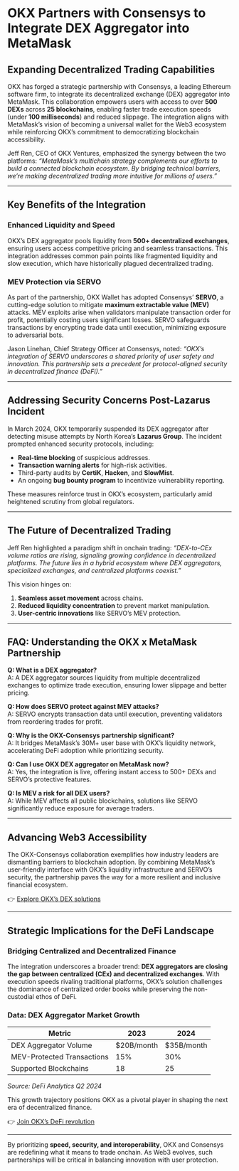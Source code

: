 # OKX Partners with Consensys to Integrate DEX Aggregator into MetaMask  

## Expanding Decentralized Trading Capabilities  

OKX has forged a strategic partnership with Consensys, a leading Ethereum software firm, to integrate its decentralized exchange (DEX) aggregator into MetaMask. This collaboration empowers users with access to over **500 DEXs** across **25 blockchains**, enabling faster trade execution speeds (under **100 milliseconds**) and reduced slippage. The integration aligns with MetaMask’s vision of becoming a universal wallet for the Web3 ecosystem while reinforcing OKX’s commitment to democratizing blockchain accessibility.  

Jeff Ren, CEO of OKX Ventures, emphasized the synergy between the two platforms: *“MetaMask’s multichain strategy complements our efforts to build a connected blockchain ecosystem. By bridging technical barriers, we’re making decentralized trading more intuitive for millions of users.”*  

---

## Key Benefits of the Integration  

### Enhanced Liquidity and Speed  
OKX’s DEX aggregator pools liquidity from **500+ decentralized exchanges**, ensuring users access competitive pricing and seamless transactions. This integration addresses common pain points like fragmented liquidity and slow execution, which have historically plagued decentralized trading.  

### MEV Protection via SERVO  
As part of the partnership, OKX Wallet has adopted Consensys’ **SERVO**, a cutting-edge solution to mitigate **maximum extractable value (MEV)** attacks. MEV exploits arise when validators manipulate transaction order for profit, potentially costing users significant losses. SERVO safeguards transactions by encrypting trade data until execution, minimizing exposure to adversarial bots.  

Jason Linehan, Chief Strategy Officer at Consensys, noted: *“OKX’s integration of SERVO underscores a shared priority of user safety and innovation. This partnership sets a precedent for protocol-aligned security in decentralized finance (DeFi).”*  

---

## Addressing Security Concerns Post-Lazarus Incident  

In March 2024, OKX temporarily suspended its DEX aggregator after detecting misuse attempts by North Korea’s **Lazarus Group**. The incident prompted enhanced security protocols, including:  
- **Real-time blocking** of suspicious addresses.  
- **Transaction warning alerts** for high-risk activities.  
- Third-party audits by **CertiK**, **Hacken**, and **SlowMist**.  
- An ongoing **bug bounty program** to incentivize vulnerability reporting.  

These measures reinforce trust in OKX’s ecosystem, particularly amid heightened scrutiny from global regulators.  

---

## The Future of Decentralized Trading  

Jeff Ren highlighted a paradigm shift in onchain trading: *“DEX-to-CEx volume ratios are rising, signaling growing confidence in decentralized platforms. The future lies in a hybrid ecosystem where DEX aggregators, specialized exchanges, and centralized platforms coexist.”*  

This vision hinges on:  
1. **Seamless asset movement** across chains.  
2. **Reduced liquidity concentration** to prevent market manipulation.  
3. **User-centric innovations** like SERVO’s MEV protection.  

---

## FAQ: Understanding the OKX x MetaMask Partnership  

**Q: What is a DEX aggregator?**  
A: A DEX aggregator sources liquidity from multiple decentralized exchanges to optimize trade execution, ensuring lower slippage and better pricing.  

**Q: How does SERVO protect against MEV attacks?**  
A: SERVO encrypts transaction data until execution, preventing validators from reordering trades for profit.  

**Q: Why is the OKX-Consensys partnership significant?**  
A: It bridges MetaMask’s 30M+ user base with OKX’s liquidity network, accelerating DeFi adoption while prioritizing security.  

**Q: Can I use OKX DEX aggregator on MetaMask now?**  
A: Yes, the integration is live, offering instant access to 500+ DEXs and SERVO’s protective features.  

**Q: Is MEV a risk for all DEX users?**  
A: While MEV affects all public blockchains, solutions like SERVO significantly reduce exposure for average traders.  

---

## Advancing Web3 Accessibility  

The OKX-Consensys collaboration exemplifies how industry leaders are dismantling barriers to blockchain adoption. By combining MetaMask’s user-friendly interface with OKX’s liquidity infrastructure and SERVO’s security, the partnership paves the way for a more resilient and inclusive financial ecosystem.  

👉 [Explore OKX’s DEX solutions](https://bit.ly/okx-bonus)  

---  

## Strategic Implications for the DeFi Landscape  

### Bridging Centralized and Decentralized Finance  
The integration underscores a broader trend: **DEX aggregators are closing the gap between centralized (CEx) and decentralized exchanges**. With execution speeds rivaling traditional platforms, OKX’s solution challenges the dominance of centralized order books while preserving the non-custodial ethos of DeFi.  

### Data: DEX Aggregator Market Growth  
| Metric                     | 2023        | 2024        |  
|---------------------------|-------------|-------------|  
| DEX Aggregator Volume     | $20B/month  | $35B/month  |  
| MEV-Protected Transactions| 15%         | 30%         |  
| Supported Blockchains     | 18          | 25          |  

*Source: DeFi Analytics Q2 2024*  

This growth trajectory positions OKX as a pivotal player in shaping the next era of decentralized finance.  

👉 [Join OKX’s DeFi revolution](https://bit.ly/okx-bonus)  

---  

By prioritizing **speed, security, and interoperability**, OKX and Consensys are redefining what it means to trade onchain. As Web3 evolves, such partnerships will be critical in balancing innovation with user protection.